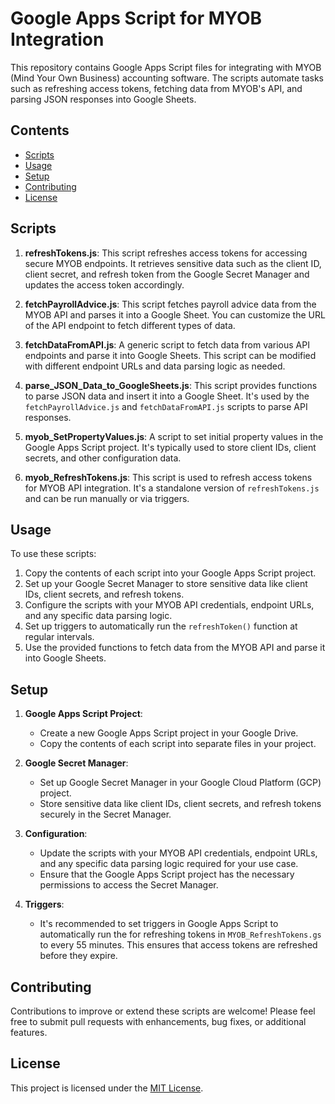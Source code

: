 # Google Apps Script for MYOB Integration

This repository contains Google Apps Script files for integrating with MYOB (Mind Your Own Business) accounting software. The scripts automate tasks such as refreshing access tokens, fetching data from MYOB's API, and parsing JSON responses into Google Sheets.

## Contents

- [Scripts](#scripts)
- [Usage](#usage)
- [Setup](#setup)
- [Contributing](#contributing)
- [License](#license)

## Scripts

1. **refreshTokens.js**: This script refreshes access tokens for accessing secure MYOB endpoints. It retrieves sensitive data such as the client ID, client secret, and refresh token from the Google Secret Manager and updates the access token accordingly.

2. **fetchPayrollAdvice.js**: This script fetches payroll advice data from the MYOB API and parses it into a Google Sheet. You can customize the URL of the API endpoint to fetch different types of data.

3. **fetchDataFromAPI.js**: A generic script to fetch data from various API endpoints and parse it into Google Sheets. This script can be modified with different endpoint URLs and data parsing logic as needed.

4. **parse_JSON_Data_to_GoogleSheets.js**: This script provides functions to parse JSON data and insert it into a Google Sheet. It's used by the `fetchPayrollAdvice.js` and `fetchDataFromAPI.js` scripts to parse API responses.

5. **myob_SetPropertyValues.js**: A script to set initial property values in the Google Apps Script project. It's typically used to store client IDs, client secrets, and other configuration data.

6. **myob_RefreshTokens.js**: This script is used to refresh access tokens for MYOB API integration. It's a standalone version of `refreshTokens.js` and can be run manually or via triggers.

## Usage

To use these scripts:

1. Copy the contents of each script into your Google Apps Script project.
2. Set up your Google Secret Manager to store sensitive data like client IDs, client secrets, and refresh tokens.
3. Configure the scripts with your MYOB API credentials, endpoint URLs, and any specific data parsing logic.
4. Set up triggers to automatically run the `refreshToken()` function at regular intervals.
5. Use the provided functions to fetch data from the MYOB API and parse it into Google Sheets.

## Setup

1. **Google Apps Script Project**:
   - Create a new Google Apps Script project in your Google Drive.
   - Copy the contents of each script into separate files in your project.

2. **Google Secret Manager**:
   - Set up Google Secret Manager in your Google Cloud Platform (GCP) project.
   - Store sensitive data like client IDs, client secrets, and refresh tokens securely in the Secret Manager.

3. **Configuration**:
   - Update the scripts with your MYOB API credentials, endpoint URLs, and any specific data parsing logic required for your use case.
   - Ensure that the Google Apps Script project has the necessary permissions to access the Secret Manager.

4. **Triggers**:

   - It's recommended to set triggers in Google Apps Script to automatically run the for refreshing tokens in `MYOB_RefreshTokens.gs` to every 55 minutes. This ensures that access tokens are refreshed before they expire.

## Contributing

Contributions to improve or extend these scripts are welcome! Please feel free to submit pull requests with enhancements, bug fixes, or additional features.

## License

This project is licensed under the [MIT License](LICENSE).
